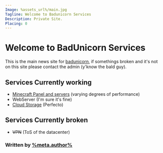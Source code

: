 ```yaml
---
Image: %assets_url%/main.jpg
Tagline: Welcome to Badunicorn Services
Description: Private Site.
Placing: 0
---
```


# Welcome to BadUnicorn Services

This is the main news site for [badunicorn](%base_url%), if somethings broken and it's not on this site please contact the admin (y'know the bald guy).

## Services Currently working
- [Minecraft Panel and servers](https://panel.virtserver.co.uk) (varying degrees of performance)
- WebServer (I'm sure it's fine)
- [Cloud Storage](https://cloud.virtserver.co.uk) (Perfecto)

## Services Currently broken
- ~~VPN~~ (ToS of the datacenter)

### Written by [%meta.author%](https://github.com/mowglixx)
